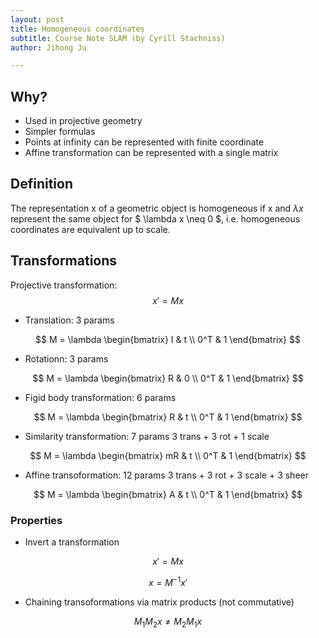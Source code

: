 ```yaml
---
layout: post
title: Homogeneous coordinates
subtitle: Course Note SLAM (by Cyrill Stachniss)
author: Jihong Ju

---
```



## Why?
 - Used in projective geometry
 - Simpler formulas
 - Points at infinity can be represented with finite coordinate
 - Affine transformation can be represented with a single matrix

## Definition
The representation x of a geometric object is homogeneous if x and $\lambda x$ represent the same object for $ \lambda x \neq 0 $, i.e. homogeneous coordinates are equivalent up to scale.


## Transformations
Projective transformation:
$$
x' = M x
$$


- Translation: 3 params

$$
M = \lambda
\begin{bmatrix}
I   & t \\
0^T & 1
\end{bmatrix}
$$

- Rotationn: 3 params

$$
M = \lambda
\begin{bmatrix}
R & 0 \\
0^T & 1
\end{bmatrix}
$$


- Figid body transformation: 6 params

$$
M = \lambda
\begin{bmatrix}
R & t \\
0^T & 1 
\end{bmatrix}
$$


- Similarity transformation: 7 params
3 trans + 3 rot + 1 scale

$$
M = \lambda
\begin{bmatrix}
mR & t \\
0^T & 1
\end{bmatrix}
$$

- Affine transoformation: 12 params
3 trans + 3 rot + 3 scale + 3 sheer

$$
M = \lambda
\begin{bmatrix}
A & t \\
0^T & 1
\end{bmatrix}
$$



### Properties

 - Invert a transformation

$$
x' = M x
$$

$$
x = M^{-1} x'
$$

 - Chaining transoformations via matrix products (not commutative)

$$
M_1 M_2 x \neq M_2 M_1 x
$$

